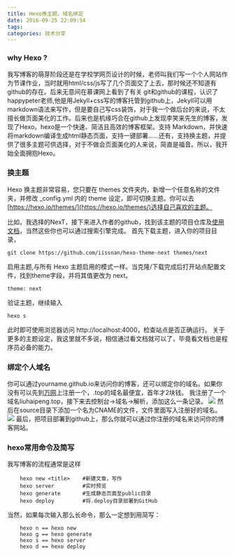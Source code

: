 ```yaml
---
title: Hexo换主题，域名绑定
date: 2016-09-25 22:09:54
tags:
categories: 技术分享
---
```


### why Hexo ?
我写博客的萌芽阶段还是在学校学网页设计的时候，老师叫我们写一个个人网站作为节课作业，当时就用html/css/js写了几个页面交了上去，那时候还不知道有github的存在。后来无意间在慕课网上看到了有关 git和github的课程，认识了happypeter老师,他是用Jekyll+css写的博客托管到github上，Jekyll可以用markdown语法来写作，但是要自己写css装饰，对于我一个做后台的来说，不太擅长做页面美化的工作。后来也是机缘巧合在github上发现李笑来先生的博客，发现了Hexo。hexo是一个快速、简洁且高效的博客框架。支持 Markdown，并快速将markdown编译生成html静态页面，支持一键部署......还有，支持换主题，并提供了很多主题可供选择，对于不做会页面美化的人来说，简直是福音。所以，我开始全面拥抱Hexo。
<!-- more -->
### 换主题
Hexo 换主题非常容易，您只要在 themes 文件夹内，新增一个任意名称的文件夹，并修改 _config.yml 内的 theme 设定，即可切换主题。你可以去[https://hexo.io/themes/](https://hexo.io/themes/)选择自己喜欢的主题。

比如，我选择的NexT，接下来进入作者的github，找到该主题的项目仓库及[使用文档](http://theme-next.iissnan.com/getting-started.html)，当然这些你也可以通过搜索引擎完成。
首先下载主题，进入你的项目目录，
```
git clone https://github.com/iissnan/hexo-theme-next themes/next
```
启用主题,与所有 Hexo 主题启用的模式一样。当克隆/下载完成后打开站点配置文件，找到theme字段，并将其值更改为 next。
```
theme: next
```
验证主题，继续输入
```
hexo s
```
此时即可使用浏览器访问 http://localhost:4000，检查站点是否正确运行。
关于更多的主题设定，我这里就不多说，相信通过看文档就可以了，毕竟看文档也是程序员必备的能力。

### 绑定个人域名
你可以通过yourname.github.io来访问你的博客，还可以绑定你的域名。如果你没有可以先到[万网](https://wanwang.aliyun.com/)上注册一个，.top的域名最便宜，首年才2块钱。
我注册了一个域名liuhaipeng.top，接下来去控制台->域名->解析，添加这么一条记录。
![](/blog/images/20160925/yuming.jpg)
然后在source目录下添加一个名为CNAME的文件，文件里面写入注册好的域名。
![](/blog/images/20160925/cname.jpg)
最后，把项目部署到github上，那么你就可以通过你注册的域名来访问你的博客网站。

### hexo常用命令及简写
我写博客的流程通常是这样
```
    hexo new <title>    #新建文章，写作
    hexo server			#实时预览
    hexo generate       #生成静态页面至public目录             
    hexo deploy         #将.deploy目录部署到GitHub
```
当然，如果每次输入那么长命令，那么一定想到用简写：
```
    hexo n == hexo new
    hexo g == hexo generate
    hexo s == hexo server
    hexo d == hexo deploy
```
